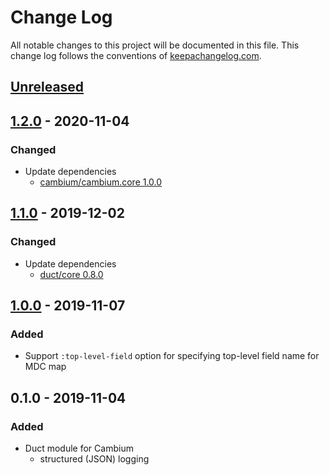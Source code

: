 # Change Log
All notable changes to this project will be documented in this file. This change log follows the conventions of [keepachangelog.com](http://keepachangelog.com/).

## [Unreleased]

## [1.2.0] - 2020-11-04
### Changed
- Update dependencies
    - [cambium/cambium.core 1.0.0](https://github.com/cambium-clojure/cambium.core/blob/master/CHANGELOG.md#100--2020-september-29)

## [1.1.0] - 2019-12-02
### Changed
- Update dependencies
    - [duct/core 0.8.0](https://github.com/duct-framework/core/blob/master/CHANGELOG.md#080-2019-11-28)

## [1.0.0] - 2019-11-07
### Added
- Support `:top-level-field` option for specifying top-level field name for MDC map

## 0.1.0 - 2019-11-04
### Added
- Duct module for Cambium
    - structured (JSON) logging

[Unreleased]: https://github.com/lagenorhynque/duct.module.cambium/compare/1.2.0...HEAD
[1.2.0]: https://github.com/lagenorhynque/duct.module.cambium/compare/1.1.0...1.2.0
[1.1.0]: https://github.com/lagenorhynque/duct.module.cambium/compare/1.0.0...1.1.0
[1.0.0]: https://github.com/lagenorhynque/duct.module.cambium/compare/0.1.0...1.0.0
